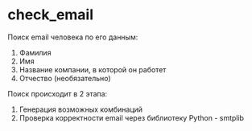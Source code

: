 # check_email

Поиск email человека по его данным:

1) Фамилия
2) Имя
3) Название компании, в которой он работет
4) Отчество (необязательно)

Поиск происходит в 2 этапа:
1) Генерация возможных комбинаций
2) Проверка корректности email через библиотеку Python - smtplib
